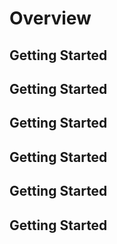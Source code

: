 # Overview
## Getting Started
## Getting Started
## Getting Started
## Getting Started
## Getting Started
## Getting Started

